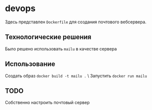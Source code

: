 # devops
Здесь представлен `Dockerfile` для создания почтового вебсервера.
## Технологические решения
Было решено использовать `mailu` в качестве сервера
## Использование
Создать образ `docker build -t mailu .` \ 
Запустить `docker run mailu`
## TODO
Собственно настроить почтовый сервер

